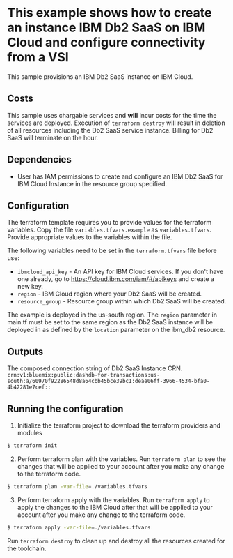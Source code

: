 # This example shows how to create an instance IBM Db2 SaaS on IBM Cloud and configure connectivity from a VSI

This sample provisions an IBM Db2 SaaS instance on IBM Cloud. 

## Costs

This sample uses chargable services and **will** incur costs for the time the services are deployed. Execution of `terraform destroy` will result in deletion of all resources including the Db2 SaaS service instance. Billing for Db2 SaaS will terminate on the hour. 


## Dependencies

- User has IAM permissions to create and configure an IBM Db2 SaaS for IBM Cloud Instance in the resource group specified.

## Configuration 

The terraform template requires you to provide values for the terraform variables. 
Copy the file `variables.tfvars.example` as `variables.tfvars`. Provide appropriate values to the variables within the file. 

The following variables need to be set in the `terraform.tfvars` file before use:

* `ibmcloud_api_key` - An API key for IBM Cloud services. If you don't have one already, go to https://cloud.ibm.com/iam/#/apikeys and create a new key.
* `region` - IBM Cloud region where your Db2 SaaS will be created.
* `resource_group` - Resource group within which Db2 SaaS will be created.


The example is deployed in the us-south region. The `region` parameter in main.tf must be set to the same region as the Db2 SaaS instance will be deployed in as defined by the `location` parameter on the ibm_db2 resource. 

## Outputs 

The composed connection string of Db2 SaaS Instance CRN. `crn:v1:bluemix:public:dashdb-for-transactions:us-south:a/60970f92286548d8a64cbb45bce39bc1:deae06ff-3966-4534-bfa0-4b42281e7cef::`


## Running the configuration 
1. Initialize the terraform project to download the terraform providers and modules
```bash
$ terraform init
```
2. Perform terraform plan with the variables. Run `terraform plan` to see the changes that will be applied to your account after you make any change to the terraform code. 
```bash
$ terraform plan -var-file=./variables.tfvars
```

3. Perform terraform apply with the variables. Run `terraform apply` to apply the changes to the IBM Cloud after that will be applied to your account after you make any change to the terraform code. 

```bash
$ terraform apply -var-file=./variables.tfvars
```

Run `terraform destroy` to clean up and destroy all the resources created for the toolchain.
